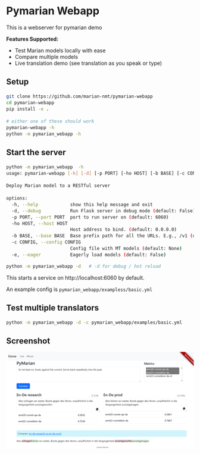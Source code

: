 # Pymarian Webapp

This is a webserver for pymarian demo

**Features Supported:**
* Test Marian models locally with ease
* Compare multiple models
* Live translation demo (see translation as you speak or type)


## Setup

```bash
git clone https://github.com/marian-nmt/pymarian-webapp
cd pymarian-webapp
pip install -e .

# either one of these should work
pymarian-webapp -h
python -m pymarian_webapp -h
```

## Start the server

```bash
python -m pymarian_webapp  -h
usage: pymarian-webapp [-h] [-d] [-p PORT] [-ho HOST] [-b BASE] [-c CONFIG] [-e]

Deploy Marian model to a RESTful server

options:
  -h, --help            show this help message and exit
  -d, --debug           Run Flask server in debug mode (default: False)
  -p PORT, --port PORT  port to run server on (default: 6060)
  -ho HOST, --host HOST
                        Host address to bind. (default: 0.0.0.0)
  -b BASE, --base BASE  Base prefix path for all the URLs. E.g., /v1 (default: None)
  -c CONFIG, --config CONFIG
                        Config file with MT models (default: None)
  -e, --eager           Eagerly load models (default: False)


```

```bash
python -m pymarian_webapp -d   # -d for debug / hot reload
```

This starts a service on http://localhost:6060 by default.

An example config is `pymarian_webapp/exampless/basic.yml`


## Test multiple translators

```bash
python -m pymarian_webapp -d -c pymarian_webapp/examples/basic.yml
```

## Screenshot

![Pymarian Webapp](docs/pymarian-webapp1.png?raw=true "Pymarian Webapp")